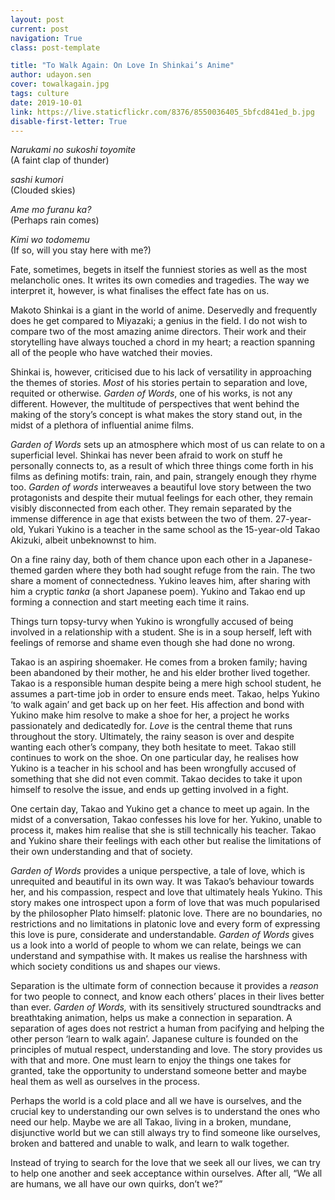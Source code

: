 ```yaml
---
layout: post
current: post
navigation: True
class: post-template

title: "To Walk Again: On Love In Shinkai’s Anime"
author: udayon.sen
cover: towalkagain.jpg
tags: culture
date: 2019-10-01
link: https://live.staticflickr.com/8376/8550036405_5bfcd841ed_b.jpg
disable-first-letter: True
---
```

*Narukami no sukoshi toyomite* <br>
(A faint clap of thunder)

*sashi kumori* <br>
(Clouded skies)

*Ame mo furanu ka?* <br>
(Perhaps rain comes)

*Kimi wo todomemu* <br>
(If so, will you stay here with me?)

Fate, sometimes, begets in itself the funniest stories as well as the most
melancholic ones. It writes its own comedies and tragedies. The way we interpret
it, however, is what finalises the effect fate has on us.

Makoto Shinkai is a giant in the world of anime. Deservedly and frequently does
he get compared to Miyazaki; a genius in the field. I do not wish to compare two
of the most amazing anime directors. Their work and their storytelling have
always touched a chord in my heart; a reaction spanning all of the people who
have watched their movies.

Shinkai is, however, criticised due to his lack of versatility in approaching
the themes of stories. *Most* of his stories pertain to separation and love,
requited or otherwise. *Garden of Words*, one of his works, is not any
different. However, the multitude of perspectives that went behind the making of
the story’s concept is what makes the story stand out, in the midst of a
plethora of influential anime films.

*Garden of Words* sets up an atmosphere which most of us can relate to on a
superficial level. Shinkai has never been afraid to work on stuff he personally
connects to, as a result of which three things come forth in his films as
defining motifs: train, rain, and pain, strangely enough they rhyme too. *Garden
of words* interweaves a beautiful love story between the two protagonists and
despite their mutual feelings for each other, they remain visibly disconnected
from each other. They remain separated by the immense difference in age that
exists between the two of them. 27-year-old, Yukari Yukino is a teacher in the
same school as the 15-year-old Takao Akizuki, albeit unbeknownst to him.

On a fine rainy day, both of them chance upon each other in a Japanese-themed
garden where they both had sought refuge from the rain. The two share a moment
of connectedness. Yukino leaves him, after sharing with him a cryptic *tanka* (a
short Japanese poem). Yukino and Takao end up forming a connection and start
meeting each time it rains.

Things turn topsy-turvy when Yukino is wrongfully accused of being involved in a
relationship with a student. She is in a soup herself, left with feelings of
remorse and shame even though she had done no wrong.

Takao is an aspiring shoemaker. He comes from a broken family; having been
abandoned by their mother, he and his elder brother lived together. Takao is a
responsible human despite being a mere high school student, he assumes a
part-time job in order to ensure ends meet. Takao, helps Yukino ‘to walk again’
and get back up on her feet. His affection and bond with Yukino make him resolve
to make a shoe for her, a project he works passionately and dedicatedly for.
*Love* is the central theme that runs throughout the story. Ultimately, the
rainy season is over and despite wanting each other’s company, they both
hesitate to meet. Takao still continues to work on the shoe. On one particular
day, he realises how Yukino is a teacher in his school and has been wrongfully
accused of something that she did not even commit. Takao decides to take it upon
himself to resolve the issue, and ends up getting involved in a fight. 

One certain day, Takao and Yukino get a chance to meet up again. In the midst of
a conversation, Takao confesses his love for her. Yukino, unable to process it,
makes him realise that she is still technically his teacher. Takao and Yukino
share their feelings with each other but realise the limitations of their own
understanding and that of society.

*Garden of Words* provides a unique perspective, a tale of love, which is
unrequited and beautiful in its own way. It was Takao’s behaviour towards her,
and his compassion, respect and love that ultimately heals Yukino. This story
makes one introspect upon a form of love that was much popularised by the
philosopher Plato himself: platonic love. There are no boundaries, no
restrictions and no limitations in platonic love and every form of expressing
this love is pure, considerate and understandable. *Garden of Words* gives us a
look into a world of people to whom we can relate, beings we can understand and
sympathise with. It makes us realise the harshness with which society conditions
us and shapes our views.

Separation is the ultimate form of connection because it provides a *reason* for
two people to connect, and know each others’ places in their lives better than
ever. *Garden of Words,* with its sensitively structured soundtracks and
breathtaking animation, helps us make a connection in separation. A separation
of ages does not restrict a human from pacifying and helping the other person
‘learn to walk again’. Japanese culture is founded on the principles of mutual
respect, understanding and love. The story provides us with that and more. One
must learn to enjoy the things one takes for granted, take the opportunity to
understand someone better and maybe heal them as well as ourselves in the
process.

Perhaps the world is a cold place and all we have is ourselves, and the crucial
key to understanding our own selves is to understand the ones who need our help.
Maybe we are all Takao, living in a broken, mundane, disjunctive world but we
can still always try to find someone like ourselves, broken and battered and
unable to walk, and learn to walk together. 

Instead of trying to search for the love that we seek all our lives, we can try
to help one another and seek acceptance within ourselves. After all, “We all are
humans, we all have our own quirks, don’t we?”

